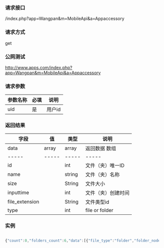 ### **请求接口**
/index.php?app=Wangpan&m=MobileApi&a=Appaccessory

### **请求方式**
get

### **公网测试**
http://www.apps.com/index.php?app=Wangpan&m=MobileApi&a=Appaccessory

### **请求参数**

| 参数名称  |必填|     说明      |
|------|-----|------|
| uid     | 是 |   用户id   |

### **返回结果**
|字段       |值             |类型    |说明           |
| --------- |--------      |--------|--------       |
|data       |array         |array  |返回数据 数组    |
|-----      |-----         |-----  |-----           |
|id         |              |int    |文件（夹）唯一ID  |
|name       |              |string |文件（夹）名称   |
|size       |              |String |文件大小  |
|inputtime  |              |int    |文件（夹）创建时间 |
|file_extension |          |String |文件类型id |
|type       |              |int    |file or folder |


### 实例

``` javascript

{"count":0,"folders_count":6,"data":[{"file_type":"folder","folder_node_id":1,"id":"1","inputtime":"2016-09-06 14:57:37","name":"\u4f01\u4e1a\u5fae\u5708","type":"folder","file_extension":"","icon":"icon-folder","size":"","imgUrl":"","file_extension_icon":""},{"file_type":"folder","folder_node_id":1,"id":"4","inputtime":"2016-09-06 15:00:21","name":"\u9879\u76ee\u7ba1\u7406","type":"folder","file_extension":"","icon":"icon-folder","size":"","imgUrl":"","file_extension_icon":""},{"file_type":"folder","folder_node_id":1,"id":"10","inputtime":"2016-12-02 10:32:36","name":"\u8fdb\u9500\u5b58","type":"folder","file_extension":"","icon":"icon-folder","size":"","imgUrl":"","file_extension_icon":""},{"file_type":"folder","folder_node_id":1,"id":"13","inputtime":"2016-12-02 10:45:10","name":"\u62a5\u9500\u7ba1\u7406","type":"folder","file_extension":"","icon":"icon-folder","size":"","imgUrl":"","file_extension_icon":""},{"file_type":"folder","folder_node_id":1,"id":"18","inputtime":"2016-12-02 11:22:48","name":"\u9500\u552e\u7ba1\u7406","type":"folder","file_extension":"","icon":"icon-folder","size":"","imgUrl":"","file_extension_icon":""},{"file_type":"folder","folder_node_id":1,"id":"79","inputtime":"2017-03-22 20:10:27","name":"\u90ae\u7bb1\u4ee3\u7406","type":"folder","file_extension":"","icon":"icon-folder","size":"","imgUrl":"","file_extension_icon":""}]}